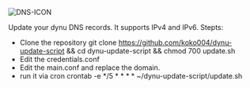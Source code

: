 
![DNS-ICON](https://itigic.com/wp-content/uploads/2019/12/dns.jpg)

Update your dynu DNS records. It supports IPv4 and IPv6.
Stepts:
- Clone the repository
git clone https://github.com/koko004/dynu-update-script && cd dynu-update-script && chmod 700 update.sh
- Edit the credentials.conf
- Edit the main.conf and replace the domain.
- run it via cron
   crontab -e 
   */5 * * * * ~/dynu-update-script/update.sh


